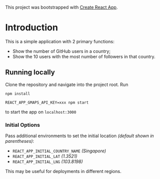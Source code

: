 This project was bootstrapped with [Create React App](https://github.com/facebookincubator/create-react-app).

# Introduction

This is a simple application with 2 primary functions:

* Show the number of GitHub users in a country;
* Show the 10 users with the most number of followers in that country.

## Running locally

Clone the repository and navigate into the project root. Run

```
npm install

REACT_APP_GMAPS_API_KEY=xxx npm start
```

to start the app on `localhost:3000`

### Initial Options

Pass additional environments to set the initial location _(default shown in parentheses)_:

* `REACT_APP_INITIAL_COUNTRY_NAME` _(Singapore)_
* `REACT_APP_INITIAL_LAT` _(1.3521)_
* `REACT_APP_INITIAL_LNG` _(103.8198)_

This may be useful for deployments in different regions.
